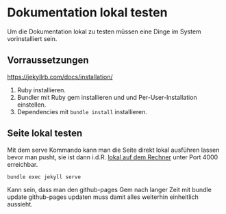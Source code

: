 # Dokumentation lokal testen

Um die Dokumentation lokal zu testen müssen eine Dinge im System vorinstalliert sein.

## Vorraussetzungen

https://jekyllrb.com/docs/installation/

1. Ruby installieren.
2. Bundler mit Ruby gem installieren und und Per-User-Installation einstellen.
3. Dependencies mit `bundle install` installieren.

## Seite lokal testen

Mit dem serve Kommando kann man die Seite direkt lokal ausführen lassen bevor man pusht, sie ist dann i.d.R. [lokal auf dem Rechner](http://localhost:4000/) unter Port 4000 erreichbar.

```bash
bundle exec jekyll serve
```

Kann sein, dass man den github-pages Gem nach langer Zeit mit bundle update github-pages updaten muss damit alles weiterhin einheitlich aussieht.
